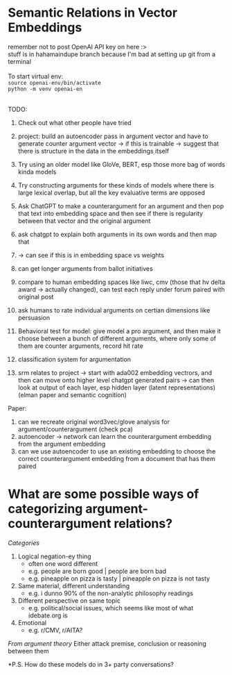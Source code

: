 # Semantic Relations in Vector Embeddings

remember not to post OpenAI API key on here :> <br>
stuff is in hahamaindupe branch because I'm bad at setting up git from a terminal <br><br>
To start virtual env: <br>
`source openai-env/bin/activate` <br>
`python -m venv openai-en`<br><br>

TODO: <br>
1.  Check out what other people have tried
2.  project: build an autoencoder pass in argument vector and have to generate counter argument vector -> if this is trainable -> suggest that there is structure in the data in the embeddings itself

1.  Try using an older model like GloVe, BERT, esp those more bag of words kinda models
2.  Try constructing arguments for these kinds of models where there is large lexical overlap, but all the key evaluative terms are opposed
3.  Ask ChatGPT to make a counterargument for an argument and then pop that text into embedding space and then see if there is regularity between that vector and the original argument
4.  ask chatgpt to explain both arguments in its own words and then map that
5.  -> can see if this is in embedding space vs weights
6.  can get longer arguments from ballot initiatives
7.  compare to human embedding spaces like liwc, cmv (those that hv delta award -> actually changed), can test each reply under forum paired with original post
8.  ask humans to rate individual arguments on certian dimensions like persuasion
9.  Behavioral test for model: give model a pro argument, and then make it choose between a bunch of different arguments, where only some of them are counter arguments, record hit rate
10.  classification system for argumentation
11.  srm relates to project -> start with ada002 embedding vectrors, and then can move onto higher level chatgpt generated pairs -> can then look at output of each layer, esp hidden layer (latent representations) (elman paper and semantic cognition)

Paper:
1. can we recreate original word3vec/glove analysis for argument/counterargument (check pca)
2. autoencoder -> network can learn the counterargument embedding from the argument embedding
3. can we use autoencoder to use an existing embedding to choose the correct counterargument embedding from a document that has them paired


# What are some possible ways of categorizing argument-counterargument relations?

_Categories_

1. Logical negation-ey thing
   - often one word different
   - e.g. people are born good | people are born bad
   - e.g. pineapple on pizza is tasty | pineapple on pizza is not tasty
2. Same material, different understanding
   - e.g. i dunno 90% of the non-analytic philosophy readings
3. Different perspective on same topic
   - e.g. political/social issues, which seems like most of what idebate.org is
4. Emotional
   - e.g. r/CMV, r/AITA?

_From argument theory_
Either attack premise, conclusion or reasoning between them 

\*P.S. How do these models do in 3+ party conversations?
